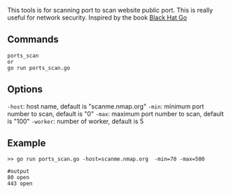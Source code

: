 This tools is for scanning port to scan website public port. This is really useful for network security. Inspired by the book  [Black Hat Go](https://www.amazon.com/Black-Hat-Go-Programming-Pentesters/dp/1593278659)

## Commands

    ports_scan
    or
    go run ports_scan.go

## Options

``-host``: host name, default is "scanme.nmap.org"
``-min``: minimum port number to scan, default is "0"
``-max``: maximum port number to scan, default is "100"
``-worker``: number of worker, default is 5
 
 ## Example
 
    >> go run ports_scan.go -host=scanme.nmap.org  -min=70 -max=500
    
    #output
    80 open
    443 open

